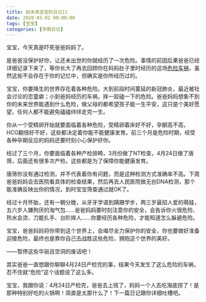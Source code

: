 ```yaml
---
title: 给未来宝宝的日记11
date: 2020-05-01 08:00:00
tags: [宝宝]
categories: [孕期日记]
---
```


宝宝，今天真是吓死爸爸妈妈了。

是爸爸没保护好你，让还未出世的你就经历了一次危险。事情的前因后果爸爸已经详细记录下来了，等你长大了再去回顾你在妈妈肚子里时经历的这场[危险车祸](https://chenxiao.wang/2020/03/26/weixianchehuo/)，虽然这些不会存在于你的记忆中，但确实是你所经历过的。

<!--more-->

宝宝，你要降生的世界存在着各种危险。大到前段时间蔓延的新冠肺炎，最近被社会讨论的恋童癖；小到爸妈经历的车祸，摔一跤磕一下的危险。爸爸妈妈想象不到你的未来世界能遇到什么危险，做父母的都希望孩子能一生平安，这只是个美好愿望，任何人都不能避免磕磕绊绊走完一生。

你从一个受精卵开始就要面临着各种危险，受精卵着床好不好，孕酮高不高，HCG翻倍好不好，这些都决定着你能不能健康发育。前三个月是危险时期，经受各种孕期反应的妈妈还要时刻小心保护好你。

经过了三个月，你要面临着各种产检排畸，3月份做了NT检查，4月24日做了唐筛，后面还有很多次产检。这些都是为了保障你能健康发育。

唐筛你没有通过检测，并不代表着你有问题，而是这种检测方式准确率不高。下周爸爸妈妈会去医院看具体的检查结果，然后再去人民医院做无创DNA检测，那个能准确反映出你的情况，到时宝宝筛查通过就OK了。

经过十月怀胎，还有一朝分娩，从牙牙学语到蹒跚学步，两三岁最招人爱的萌娃，五六岁人嫌狗厌的淘气包……爸爸妈妈要时刻注意你的安全，会告诉你火很危险、热水会烫、刀能扎手、台阶摔人……你要经历各种危险，才能知道怎么躲避危险。

宝宝，爸爸妈妈将你带到这个世界上，会竭尽全力保护你的安全，你也要做好准备迎接危险，最终也是靠你自己去战胜这些危险，拥抱这个世界的美好。

——暂停这些华丽且空洞的废话吧！

其实爸爸一直想跟你聊聊4月24日产检完的事，结果今天发生了这么危险的车祸，忍不住就“危险”这个话题说了这么多。

宝宝，我跟你说：4月24日产检完，爸爸去上班了，妈妈一个人去吃海底捞了！是那种特别好吃的火锅啊！简直是太那什么了！下一篇日记跟你详细吐槽吧。